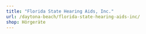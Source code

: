 ```yaml
---
title: "Florida State Hearing Aids, Inc."
url: /daytona-beach/florida-state-hearing-aids-inc/
shop: Hörgeräte
---
```

